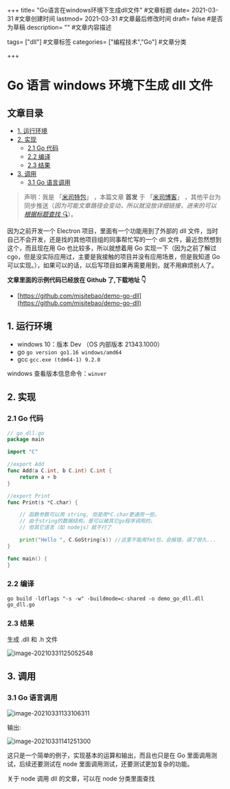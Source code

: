 +++ title= "Go语言在windows环境下生成dll文件" #文章标题 date= 2021-03-31 #文章创建时间 lastmod= 2021-03-31 #文章最后修改时间 draft= false #是否为草稿 description= "" #文章内容描述

tags= ["dll"] #文章标签 categories= ["编程技术","Go"] #文章分类

+++

# Go 语言 windows 环境下生成 dll 文件

## 文章目录

- [1. 运行环境](#nav-1)
- [2. 实现](#nav-2)
  - [2.1 Go 代码](#nav-2-1)
  - [2.2 编译](#nav-2-2)
  - [2.3 结果](#nav-2-3)
- [3. 调用](#nav-3)
  - [3.1 Go 语言调用](#nav-3-1)

> 声明：我是 「[米司特包](http://misitebao.com)」 ，本篇文章 **首发** 于 「[米司博客](http://blog.misitebao.com)」 ，其他平台为同步推送（_因为可能文章路径会变动，所以就没放详细链接，进来的可以 [根据标题查找 🔍](http://blog.misitebao.com/posts/)_）。

因为之前开发一个 Electron 项目，里面有一个功能用到了外部的 dll 文件，当时自己不会开发，还是找的其他项目组的同事帮忙写的一个 dll 文件，最近忽然想到这个，而且现在用 Go 也比较多，所以就想着用 Go 实现一下（因为之前了解过 cgo，但是没实际应用过，主要是我接触的项目并没有应用场景，但是我知道 Go 可以实现。），如果可以的话，以后写项目如果再需要用到，就不用麻烦别人了。

**文章里面的示例代码已经放在 Github 了,下载地址 👇**

- [https://github.com/misitebao/demo-go-dll](https://github.com/misitebao/demo-go-dll)

<span id="nav-1"></span>

## 1. 运行环境

- windows 10：版本 Dev （OS 内部版本 21343.1000）
- go `go version go1.16 windows/amd64`
- gcc `gcc.exe (tdm64-1) 9.2.0`

windows 查看版本信息命令：`winver`

<span id="nav-2"></span>

## 2. 实现

<span id="nav-2-1"></span>

### 2.1 Go 代码

```go
// go_dll.go
package main

import "C"

//export Add
func Add(a C.int, b C.int) C.int {
    return a + b
}

//export Print
func Print(s *C.char) {

    // 函数参数可以用 string, 但是用*C.char更通用一些。
    // 由于string的数据结构，是可以被其它go程序调用的，
    // 但其它语言（如 nodejs）就不行了

    print("Hello ", C.GoString(s)) //这里不能用fmt包，会报错，调了很久...
}

func main() {
}

```

<span id="nav-2-2"></span>

### 2.2 编译

```shell
go build -ldflags "-s -w" -buildmode=c-shared -o demo_go_dll.dll go_dll.go
```

<span id="nav-2-3"></span>

### 2.3 结果

生成 .dll 和 .h 文件

![image-20210331125052548](https://cdn.jsdelivr.net/gh/misitebao/CDN/md/image-20210331125052548.png)

<span id="nav-3"></span>

## 3. 调用

<span id="nav-3-1"></span>

### 3.1 Go 语言调用

![image-20210331133106311](https://cdn.jsdelivr.net/gh/misitebao/CDN/md/image-20210331133106311.png)

输出:

![image-20210331141251300](https://cdn.jsdelivr.net/gh/misitebao/CDN/md/image-20210331141251300.png)

这只是一个简单的例子，实现基本的运算和输出，而且也只是在 Go 里面调用测试，后续还要测试在 node 里面调用测试，还要测试更加复杂的功能。

关于 node 调用 dll 的文章，可以在 node 分类里面查找
